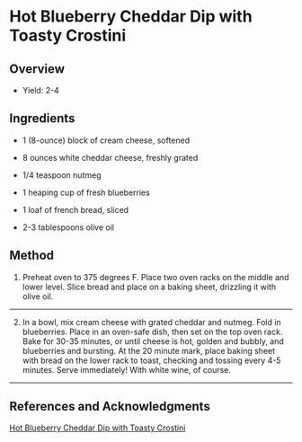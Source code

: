 # Hot Blueberry Cheddar Dip with Toasty Crostini

## Overview

- Yield: 2-4

## Ingredients

- 1 (8-ounce) block of cream cheese, softened

- 8 ounces white cheddar cheese, freshly grated

- 1/4 teaspoon nutmeg

- 1 heaping cup of fresh blueberries

- 1 loaf of french bread, sliced

- 2-3 tablespoons olive oil

## Method

1. Preheat oven to 375 degrees F. Place two oven racks on the middle and lower level. Slice bread and place on a baking sheet, drizzling it with olive oil.
---

2. In a bowl, mix cream cheese with grated cheddar and nutmeg. Fold in blueberries. Place in an oven-safe dish, then set on the top oven rack. Bake for 30-35 minutes, or until cheese is hot, golden and bubbly, and blueberries and bursting. At the 20 minute mark, place baking sheet with bread on the lower rack  to toast, checking and tossing every 4-5 minutes. Serve immediately! With white wine, of course.
---

## References and Acknowledgments

[Hot Blueberry Cheddar Dip with Toasty Crostini](https://www.howsweeteats.com/2012/07/hot-blueberry-cheddar-dip-with-toasty-bread/)
